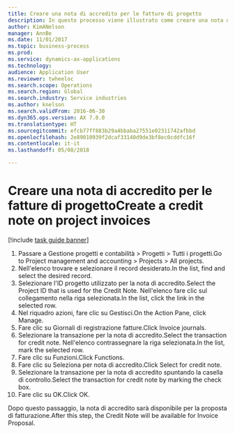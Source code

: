 ```yaml
--- 
title: Creare una nota di accredito per le fatture di progetto
description: In questo processo viene illustrato come creare una nota di accredito per le fatture di progetto registrate.
author: KimANelson
manager: AnnBe
ms.date: 11/01/2017
ms.topic: business-process
ms.prod: 
ms.service: dynamics-ax-applications
ms.technology: 
audience: Application User
ms.reviewer: twheeloc
ms.search.scope: Operations
ms.search.region: Global
ms.search.industry: Service industries
ms.author: knelson
ms.search.validFrom: 2016-06-30
ms.dyn365.ops.version: AX 7.0.0
ms.translationtype: HT
ms.sourcegitcommit: efcb77ff883b29a4bbaba27551e02311742afbbd
ms.openlocfilehash: 2e89010939f2dcaf33140d9de3bf8ec0cddfc16f
ms.contentlocale: it-it
ms.lasthandoff: 05/08/2018

---
```

# <a name="create-a-credit-note-on-project-invoices"></a><span data-ttu-id="4a87e-103">Creare una nota di accredito per le fatture di progetto</span><span class="sxs-lookup"><span data-stu-id="4a87e-103">Create a credit note on project invoices</span></span>

[!include [task guide banner](../../includes/task-guide-banner.md)]

1. <span data-ttu-id="4a87e-104">Passare a Gestione progetti e contabilità > Progetti > Tutti i progetti.</span><span class="sxs-lookup"><span data-stu-id="4a87e-104">Go to Project management and accounting > Projects > All projects.</span></span> 
2. <span data-ttu-id="4a87e-105">Nell'elenco trovare e selezionare il record desiderato.</span><span class="sxs-lookup"><span data-stu-id="4a87e-105">In the list, find and select the desired record.</span></span> 
3. <span data-ttu-id="4a87e-106">Selezionare l'ID progetto utilizzato per la nota di accredito.</span><span class="sxs-lookup"><span data-stu-id="4a87e-106">Select the Project ID that is used for the Credit Note.</span></span> <span data-ttu-id="4a87e-107">Nell'elenco fare clic sul collegamento nella riga selezionata.</span><span class="sxs-lookup"><span data-stu-id="4a87e-107">In the list, click the link in the selected row.</span></span> 
4. <span data-ttu-id="4a87e-108">Nel riquadro azioni, fare clic su Gestisci.</span><span class="sxs-lookup"><span data-stu-id="4a87e-108">On the Action Pane, click Manage.</span></span> 
5. <span data-ttu-id="4a87e-109">Fare clic su Giornali di registrazione fatture.</span><span class="sxs-lookup"><span data-stu-id="4a87e-109">Click Invoice journals.</span></span> 
6. <span data-ttu-id="4a87e-110">Selezionare la transazione per la nota di accredito.</span><span class="sxs-lookup"><span data-stu-id="4a87e-110">Select the transaction for credit note.</span></span> <span data-ttu-id="4a87e-111">Nell'elenco contrassegnare la riga selezionata.</span><span class="sxs-lookup"><span data-stu-id="4a87e-111">In the list, mark the selected row.</span></span> 
7. <span data-ttu-id="4a87e-112">Fare clic su Funzioni.</span><span class="sxs-lookup"><span data-stu-id="4a87e-112">Click Functions.</span></span> 
8. <span data-ttu-id="4a87e-113">Fare clic su Seleziona per nota di accredito.</span><span class="sxs-lookup"><span data-stu-id="4a87e-113">Click Select for credit note.</span></span> 
9. <span data-ttu-id="4a87e-114">Selezionare la transazione per la nota di accredito spuntando la casella di controllo.</span><span class="sxs-lookup"><span data-stu-id="4a87e-114">Select the transaction for credit note by marking the check box.</span></span>
10. <span data-ttu-id="4a87e-115">Fare clic su OK.</span><span class="sxs-lookup"><span data-stu-id="4a87e-115">Click OK.</span></span> 

<span data-ttu-id="4a87e-116">Dopo questo passaggio, la nota di accredito sarà disponibile per la proposta di fatturazione.</span><span class="sxs-lookup"><span data-stu-id="4a87e-116">After this step, the Credit Note will be available for Invoice Proposal.</span></span>

